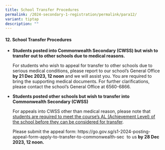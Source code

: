 ```yaml
---
title: School Transfer Procedures
permalink: /2024-secondary-1-registration/permalink/para12/
variant: tiptap
description: ""
---
```

<h4>12. School Transfer Procedures</h4><ul data-tight="true" class="tight"><li><p><strong>Students posted into Commonwealth Secondary (CWSS) but wish to transfer out to other schools due to medical reasons.</strong></p><p></p><p>For students who wish to appeal for transfer to other schools due to serious medical conditions, please report to our school’s General Office <strong>by 21 Dec 2023, 12 noon</strong> and we will assist you. You are required to bring the supporting medical documents. For further clarifications, please contact the school’s General Office at 6560-6866.</p><p></p></li><li><p><strong>Students posted other schools but wish to transfer into Commonwealth Secondary (CWSS)</strong></p><p></p><p>For appeals into CWSS other than medical reason, please note that <u>students are required to meet the course’s AL (Achievement Level) of the school before they can be considered for transfer</u>.</p><p></p><p>Please submit the appeal form: <a rel="noopener noreferrer nofollow" target="_blank">https://go.gov.sg/s1-2024-posting-appeal-form-apply-to-transfer-to-commonwealth-sec</a>&nbsp; to us <strong>by 28 Dec 2023, 12 noon.</strong></p></li></ul><p></p>